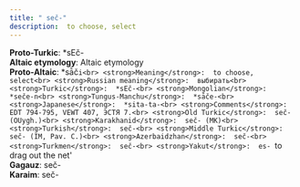 ```yaml
---
title: " seč-"
description:  to choose, select
---
```


<strong>Proto-Turkic</strong>:  *sEč-<br>
<strong>Altaic etymology</strong>:  Altaic etymology<br>
<strong> Proto-Altaic</strong>:  *sā̀č`i<br>
<strong>Meaning</strong>:  to choose, select<br>
<strong>Russian meaning</strong>:  выбирать<br>
<strong>Turkic</strong>:  *sEč-<br>
<strong>Mongolian</strong>:  *seče-n<br>
<strong>Tungus-Manchu</strong>:  *sāče-<br>
<strong>Japanese</strong>:  *sita-ta-<br>
<strong>Comments</strong>:  EDT 794-795, VEWT 407, ЭСТЯ 7.<br>
<strong>Old Turkic</strong>:  seč- (OUygh.)<br>
<strong>Karakhanid</strong>:  seč- (MK)<br>
<strong>Turkish</strong>:  seč-<br>
<strong>Middle Turkic</strong>:  seč- (IM, Pav. C.)<br>
<strong>Azerbaidzhan</strong>:  seč-<br>
<strong>Turkmen</strong>:  seč-<br>
<strong>Yakut</strong>:  es- `to drag out the net'<br>
<strong>Gagauz</strong>:  seč-<br>
<strong>Karaim</strong>:  seč-<br>


